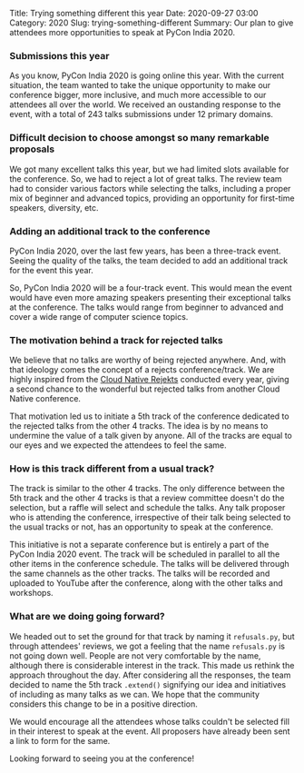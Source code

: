 Title: Trying something different this year
Date: 2020-09-27 03:00
Category: 2020
Slug: trying-something-different
Summary: Our plan to give attendees more opportunities to speak at PyCon India 2020.

### Submissions this year

As you know, PyCon India 2020 is going online this year. With the current situation, the team wanted to take the unique opportunity to make our conference bigger, more inclusive, and much more accessible to our attendees all over the world. We received an oustanding response to the event, with a total of 243 talks submissions under 12 primary domains.

### Difficult decision to choose amongst so many remarkable proposals

We got many excellent talks this year, but we had limited slots available for the conference. So, we had to reject a lot of great talks. The review team had to consider various factors while selecting the talks, including a proper mix of beginner and advanced topics, providing an opportunity for first-time speakers, diversity, etc.

### Adding an additional track to the conference

PyCon India 2020, over the last few years, has been a three-track event. Seeing the quality of the talks, the team decided to add an additional track for the event this year.

So, PyCon India 2020 will be a four-track event. This would mean the event would have even more amazing speakers presenting their exceptional talks at the conference. The talks would range from beginner to advanced and cover a wide range of computer science topics.

### The motivation behind a track for rejected talks

We believe that no talks are worthy of being rejected anywhere. And, with that ideology comes the concept of a rejects conference/track. We are highly inspired from the [Cloud Native Rejekts](https://cloud-native.rejekts.io/) conducted every year, giving a second chance to the wonderful but rejected talks from another Cloud Native conference.

That motivation led us to initiate a 5th track of the conference dedicated to the rejected talks from the other 4 tracks. The idea is by no means to undermine the value of a talk given by anyone. All of the tracks are equal to our eyes and we expected the attendees to feel the same.

### How is this track different from a usual track?

The track is similar to the other 4 tracks. The only difference between the 5th track and the other 4 tracks is that a review committee doesn't do the selection, but a raffle will select and schedule the talks. Any talk proposer who is attending the conference, irrespective of their talk being selected to the usual tracks or not, has an opportunity to speak at the conference.

This initiative is not a separate conference but is entirely a part of the PyCon India 2020 event. The track will be scheduled in parallel to all the other items in the conference schedule. The talks will be delivered through the same channels as the other tracks. The talks will be recorded and uploaded to YouTube after the conference, along with the other talks and workshops.

### What are we doing going forward?

We headed out to set the ground for that track by naming it `refusals.py`, but through attendees' reviews, we got a feeling that the name `refusals.py` is not going down well. People are not very comfortable by the name, although there is considerable interest in the track. This made us rethink the approach throughout the day. After considering all the responses, the team decided to name the 5th track `.extend()` signifying our idea and initiatives of including as many talks as we can. We hope that the community considers this change to be in a positive direction.

We would encourage all the attendees whose talks couldn't be selected fill in their interest to speak at the event. All proposers have already been sent a link to form for the same.

Looking forward to seeing you at the conference!
